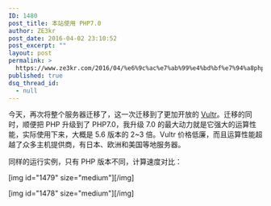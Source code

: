 ```yaml
---
ID: 1480
post_title: 本站使用 PHP7.0
author: ZE3kr
post_date: 2016-04-02 23:10:52
post_excerpt: ""
layout: post
permalink: >
  https://www.ze3kr.com/2016/04/%e6%9c%ac%e7%ab%99%e4%bd%bf%e7%94%a8php7-0/
published: true
dsq_thread_id:
  - null
---
```

今天，再次将整个服务器迁移了，这一次迁移到了更加开放的 <a href="http://www.vultr.com/?ref=6886257">Vultr</a>。迁移的同时，顺便把 PHP 升级到了&nbsp;PHP7.0，我升级 7.0 的最大动力就是它强大的运算性能，实际使用下来，大概是 5.6 版本的 2~3 倍。Vultr 价格低廉，而且运算性能超越了众多主机提供商，有日本、欧洲和美国等地服务器。

同样的运行实例，只有 PHP 版本不同，计算速度对比：

[img id="1479" size="medium"][/img]

[img id="1478" size="medium"][/img]